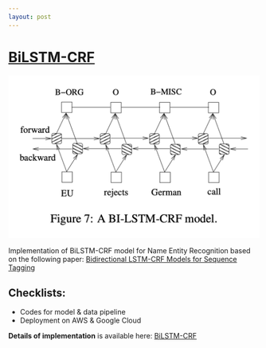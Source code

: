 ```yaml
---
layout: post
---
```


# [BiLSTM-CRF](https://github.com/quocdat32461997/BiLSTM-CRF)

![img](/assets/bilstm-crf-network.png)

Implementation of BiLSTM-CRF model for Name Entity Recognition based on the following paper: [Bidirectional LSTM-CRF Models for Sequence Tagging](https://arxiv.org/abs/1508.01991)

## Checklists:
* Codes for model & data pipeline
* Deployment on AWS & Google Cloud

**Details of implementation** is available here: [BiLSTM-CRF](https://github.com/quocdat32461997/NER)
